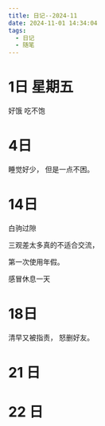 ```yaml
---
title: 日记--2024-11
date: 2024-11-01 14:34:04
tags:
  - 日记
  - 随笔
---
```


# 1日 星期五

好饿 吃不饱

# 4日 

睡觉好少， 但是一点不困。


# 14日

白驹过隙

三观差太多真的不适合交流， 

第一次使用年假。

感冒休息一天


# 18日

清早又被指责， 怒删好友。

# 21 日




# 22 日










